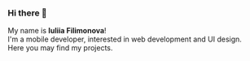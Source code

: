 
### Hi there 👋

My name is **Iuliia Filimonova**!  
I'm a mobile developer, interested in web development and UI design.    
Here you may find my projects.

